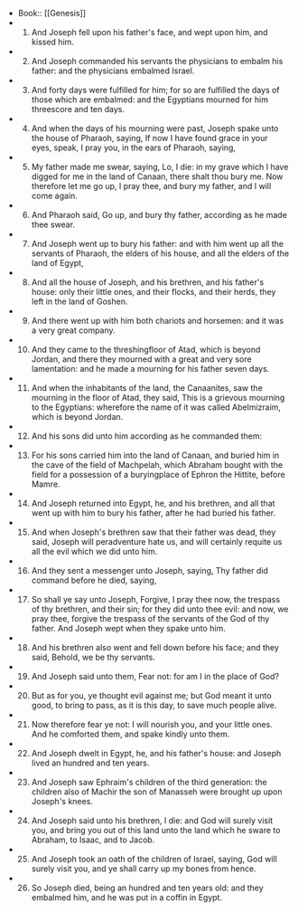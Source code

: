 - Book:: [[Genesis]]
- 1. And Joseph fell upon his father's face, and wept upon him, and kissed him.
- 2. And Joseph commanded his servants the physicians to embalm his father: and the physicians embalmed Israel.
- 3. And forty days were fulfilled for him; for so are fulfilled the days of those which are embalmed: and the Egyptians mourned for him threescore and ten days.
- 4. And when the days of his mourning were past, Joseph spake unto the house of Pharaoh, saying, If now I have found grace in your eyes, speak, I pray you, in the ears of Pharaoh, saying,
- 5. My father made me swear, saying, Lo, I die: in my grave which I have digged for me in the land of Canaan, there shalt thou bury me. Now therefore let me go up, I pray thee, and bury my father, and I will come again.
- 6. And Pharaoh said, Go up, and bury thy father, according as he made thee swear.
- 7. And Joseph went up to bury his father: and with him went up all the servants of Pharaoh, the elders of his house, and all the elders of the land of Egypt,
- 8. And all the house of Joseph, and his brethren, and his father's house: only their little ones, and their flocks, and their herds, they left in the land of Goshen.
- 9. And there went up with him both chariots and horsemen: and it was a very great company.
- 10. And they came to the threshingfloor of Atad, which is beyond Jordan, and there they mourned with a great and very sore lamentation: and he made a mourning for his father seven days.
- 11. And when the inhabitants of the land, the Canaanites, saw the mourning in the floor of Atad, they said, This is a grievous mourning to the Egyptians: wherefore the name of it was called Abelmizraim, which is beyond Jordan.
- 12. And his sons did unto him according as he commanded them:
- 13. For his sons carried him into the land of Canaan, and buried him in the cave of the field of Machpelah, which Abraham bought with the field for a possession of a buryingplace of Ephron the Hittite, before Mamre.
- 14. And Joseph returned into Egypt, he, and his brethren, and all that went up with him to bury his father, after he had buried his father.
- 15. And when Joseph's brethren saw that their father was dead, they said, Joseph will peradventure hate us, and will certainly requite us all the evil which we did unto him.
- 16. And they sent a messenger unto Joseph, saying, Thy father did command before he died, saying,
- 17. So shall ye say unto Joseph, Forgive, I pray thee now, the trespass of thy brethren, and their sin; for they did unto thee evil: and now, we pray thee, forgive the trespass of the servants of the God of thy father. And Joseph wept when they spake unto him.
- 18. And his brethren also went and fell down before his face; and they said, Behold, we be thy servants.
- 19. And Joseph said unto them, Fear not: for am I in the place of God?
- 20. But as for you, ye thought evil against me; but God meant it unto good, to bring to pass, as it is this day, to save much people alive.
- 21. Now therefore fear ye not: I will nourish you, and your little ones. And he comforted them, and spake kindly unto them.
- 22. And Joseph dwelt in Egypt, he, and his father's house: and Joseph lived an hundred and ten years.
- 23. And Joseph saw Ephraim's children of the third generation: the children also of Machir the son of Manasseh were brought up upon Joseph's knees.
- 24. And Joseph said unto his brethren, I die: and God will surely visit you, and bring you out of this land unto the land which he sware to Abraham, to Isaac, and to Jacob.
- 25. And Joseph took an oath of the children of Israel, saying, God will surely visit you, and ye shall carry up my bones from hence.
- 26. So Joseph died, being an hundred and ten years old: and they embalmed him, and he was put in a coffin in Egypt.
